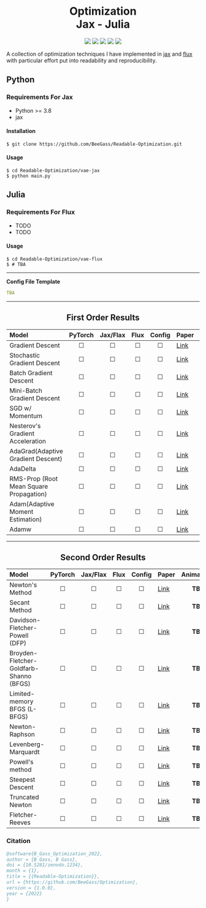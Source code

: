 <h1 align="center">
  <b>Optimization</b><br> 
  <b>Jax - Julia</b><br> 
</h1>

<p align="center">
      <a href="https://www.python.org/">
        <img src="https://img.shields.io/badge/Python-3.8-ff69b4.svg" /></a>
       <a href= "https://fluxml.ai/">
        <img src="https://img.shields.io/badge/Flux-v0.12.8-red" /></a>
       <a href= "https://github.com/google/jax">
        <img src="https://img.shields.io/badge/Jax-v0.1.75-yellow" /></a>
       <a href= "https://github.com/BeeGass/Optimization/blob/main/LICENSE">
        <img src="https://img.shields.io/badge/license-Apache2.0-blue.svg" /></a>
         <a href= "http://twitter.com/intent/tweet?text=Optimization:%20A%20Collection%20Of%20Optimization%20Techniques%20Written%20In%20Julia%20And%20Jax%3A&url=https://github.com/BeeGass/Optimization">
        <img src="https://img.shields.io/twitter/url/https/shields.io.svg?style=social" /></a>

</p>

A collection of optimization techniques I have implemented in [jax](https://github.com/google/jax) and [flux](https://fluxml.ai/) with particular effort put into readability and reproducibility. 

## Python 
### Requirements For Jax
- Python >= 3.8
- jax

#### Installation
```
$ git clone https://github.com/BeeGass/Readable-Optimization.git
```

#### Usage
```
$ cd Readable-Optimization/vae-jax
$ python main.py 
```

## Julia
### Requirements For Flux
- TODO
- TODO

#### Usage
```
$ cd Readable-Optimization/vae-flux
$ # TBA 
```
--- 

**Config File Template**
```yaml
TBA
```

----
<h2 align="center">
  <b>First Order Results</b><br>
</h2>


| Model                                   | PyTorch | Jax/Flax |  Flux   | Config  | Paper    | Animations | Samples |
|:--------------------------------------- |:-------:|:--------:|:-------:|:-------:|:-------- |:----------:|:-------:|
| Gradient Descent                        | &#9744; | &#9744;  | &#9744; | &#9744; | [Link]() |  **TBA**   | **TBA** |
| Stochastic Gradient Descent             | &#9744; | &#9744;  | &#9744; | &#9744; | [Link]() |  **TBA**   | **TBA** |
| Batch Gradient Descent                  | &#9744; | &#9744;  | &#9744; | &#9744; | [Link]() |  **TBA**   | **TBA** |
| Mini-Batch Gradient Descent             | &#9744; | &#9744;  | &#9744; | &#9744; | [Link]() |  **TBA**   | **TBA** |
| SGD w/ Momentum                         | &#9744; | &#9744;  | &#9744; | &#9744; | [Link]() |  **TBA**   | **TBA** |
| Nesterov's Gradient Acceleration        | &#9744; | &#9744;  | &#9744; | &#9744; | [Link]() |  **TBA**   | **TBA** |
| AdaGrad(Adaptive Gradient Descent)      | &#9744; | &#9744;  | &#9744; | &#9744; | [Link]() |  **TBA**   | **TBA** |
| AdaDelta                                | &#9744; | &#9744;  | &#9744; | &#9744; | [Link]() |  **TBA**   | **TBA** |
| RMS-Prop (Root Mean Square Propagation) | &#9744; | &#9744;  | &#9744; | &#9744; | [Link]() |  **TBA**   | **TBA** |
| Adam(Adaptive Moment Estimation)        | &#9744; | &#9744;  | &#9744; | &#9744; | [Link]() |  **TBA**   | **TBA** |
| Adamw                                   | &#9744; | &#9744;  | &#9744; | &#9744; | [Link]() |  **TBA**   | **TBA** |

----
<h2 align="center">
  <b>Second Order Results</b><br>
</h2>


| Model                                   | PyTorch | Jax/Flax |  Flux   | Config  | Paper    | Animations | Samples |
|:--------------------------------------- |:-------:|:--------:|:-------:|:-------:|:-------- |:----------:|:-------:|
| Newton's Method                         | &#9744; | &#9744;  | &#9744; | &#9744; | [Link]() |  **TBA**   | **TBA** |
| Secant Method                           | &#9744; | &#9744;  | &#9744; | &#9744; | [Link]() |  **TBA**   | **TBA** |
| Davidson-Fletcher-Powell (DFP)          | &#9744; | &#9744;  | &#9744; | &#9744; | [Link]() |  **TBA**   | **TBA** |
| Broyden-Fletcher-Goldfarb-Shanno (BFGS) | &#9744; | &#9744;  | &#9744; | &#9744; | [Link]() |  **TBA**   | **TBA** |
| Limited-memory BFGS (L-BFGS)            | &#9744; | &#9744;  | &#9744; | &#9744; | [Link]() |  **TBA**   | **TBA** |
| Newton-Raphson                          | &#9744; | &#9744;  | &#9744; | &#9744; | [Link]() |  **TBA**   | **TBA** |
| Levenberg-Marquardt                     | &#9744; | &#9744;  | &#9744; | &#9744; | [Link]() |  **TBA**   | **TBA** |
| Powell's method                         | &#9744; | &#9744;  | &#9744; | &#9744; | [Link]() |  **TBA**   | **TBA** |
| Steepest Descent                        | &#9744; | &#9744;  | &#9744; | &#9744; | [Link]() |  **TBA**   | **TBA** |
| Truncated Newton                        | &#9744; | &#9744;  | &#9744; | &#9744; | [Link]() |  **TBA**   | **TBA** |
| Fletcher-Reeves                         | &#9744; | &#9744;  | &#9744; | &#9744; | [Link]() |  **TBA**   | **TBA** |

### Citation
```bib
@software{B_Gass_Optimization_2022,
author = {B Gass, B Gass},
doi = {10.5281/zenodo.1234},
month = {1},
title = {{Readable-Optimization}},
url = {https://github.com/BeeGass/Optimization},
version = {1.0.0},
year = {2022}
}
```
